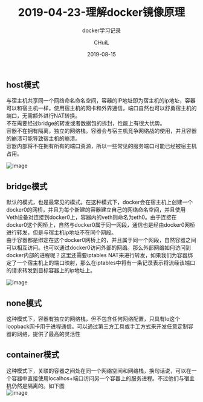 ﻿---
layout:     post
title:      "2019-04-23-理解docker镜像原理"
subtitle:   "docker学习记录"
date:       2019-08-15
author:     "CHuiL"
header-img: "img/k8s-bg.png"
tags:
    - docker
---

## host模式
与宿主机共享同一个网络命名命名空间，容器的IP地址即为宿主机的ip地址，容器可以和宿主机一样，使用宿主机的网卡和外界通信，端口自然也可以舒勇宿主机的端口，无需额外进行NAT转换。  
不在需要经过bridge的转发或者数据包的拆封，性能上有很大优势。  
容器不在拥有隔离，独立的网络栈。容器会与宿主机竞争网络战的使用，并且容器的崩溃可能导致宿主机的崩溃。  
容器内部将不在拥有所有的端口资源，所以一些常见的服务端口可能已经被宿主机占用。

![image](/chuil/img/docker/08-15-1.png) 

## bridge模式
默认的模式，也是最常见的模式。在这种模式下，docker会在宿主机上创建一个docker0的网桥，并且为每个新建的容器建立自己的网络命名空间，并且使用Veth设备对连接到docker0上，容器内的veth则命名为eth0。由于连接在docker0这个网桥上，自然与docker0属于同一网段，通信也是经由docker0网桥进行转发，但是与宿主机ip地址不在同个网段。  
由于容器都是绑定在这个docker0网桥上的，并且属于同一个网段，自然容器之间可以相互访问。也可以通过docker0访问外部的网络。那么外部网络如何访问到docker内部的进程呢？这里还需要iptables NAT来进行转发，如果我们为容器绑定了一个宿主机上的端口映射，那么在iptables中将有一条记录表示将流经该端口的请求转发到目标容器上的ip地址上。


![image](/chuil/img/docker/08-15-2.png)

## none模式
这种模式下，容器有独立的网络栈，但不包含任何网络配置，只具有lo这个loopback网卡用于进程通信。可以通过第三方工具或手工方式来开发任意定制容器的网络，提供了最高的灵活性

## container模式
这种模式下，关联的容器之间处在同一个网络空间和网络栈，换句话说，可以在一个容器中直接使用localhos+端口访问另一个容器上的服务进程。不过他们与宿主机仍然是隔离的。如下图  
![image](/chuil/img/docker/08-15-3.png)
